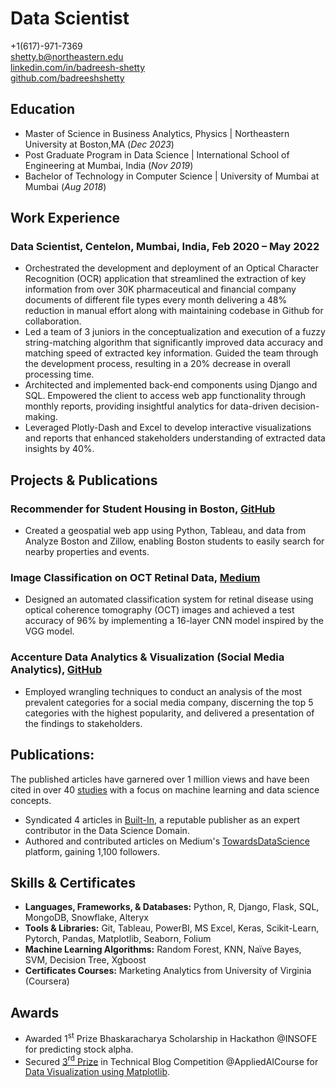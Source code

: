 # Data Scientist

+1(617)-971-7369          
<shetty.b@northeastern.edu>          
[linkedin.com/in/badreesh-shetty](https://www.linkedin.com/in/badreesh-shetty/)          
[github.com/badreeshshetty](https://github.com/BadreeshShetty)	

## Education
- Master of Science in Business Analytics, Physics | Northeastern University at Boston,MA (_Dec 2023_)								       		
- Post Graduate Program in Data Science | International School of Engineering at Mumbai, India (_Nov 2019_)	 			        		
- Bachelor of Technology in Computer Science | University of Mumbai at Mumbai (_Aug 2018_)              

## Work Experience
### Data Scientist, Centelon, Mumbai, India, Feb 2020 – May 2022

- Orchestrated the development and deployment of an Optical Character Recognition (OCR) application that streamlined the extraction of key information from over 30K pharmaceutical and financial company documents of different file types every month delivering a 48% reduction in manual effort along with maintaining codebase in Github for collaboration.
- Led a team of 3 juniors in the conceptualization and execution of a fuzzy string-matching algorithm that significantly improved data accuracy and matching speed of extracted key information. Guided the team through the development process, resulting in a 20% decrease in overall processing time.
- Architected and implemented back-end components using Django and SQL. Empowered the client to access web app functionality through monthly reports, providing insightful analytics for data-driven decision-making.
- Leveraged Plotly-Dash and Excel to develop interactive visualizations and reports that enhanced stakeholders understanding of extracted data insights by 40%.


## Projects & Publications

### Recommender for Student Housing in Boston, [**GitHub**](https://github.com/BadreeshShetty/Housing-Streamlit-Heroku)

- Created a geospatial web app using Python, Tableau, and data from Analyze Boston and Zillow, enabling Boston students to easily search for nearby properties and events.

### Image Classification on OCT Retinal Data, [**Medium**](https://towardsdatascience.com/detecting-retina-damage-from-oct-retinal-images-315b4af62938)

- Designed an automated classification system for retinal disease using optical coherence tomography (OCT) images and achieved a test accuracy of 96% by implementing a 16-layer CNN model inspired by the VGG model.

### Accenture Data Analytics & Visualization (Social Media Analytics), [**GitHub**](https://github.com/BadreeshShetty/Accenture-Data-Analytics-Visualization)

- Employed wrangling techniques to conduct an analysis of the most prevalent categories for a social media company, discerning the top 5 categories with the highest popularity, and delivered a presentation of the findings to stakeholders.

## Publications:

The published articles have garnered over 1 million views and have been cited in over 40 [studies](https://scholar.google.com/citations?hl=en&user=Co3P1TwAAAAJ) with a focus on machine learning and data science concepts.

- Syndicated 4 articles in [Built-In](https://builtin.com/authors/badreesh-shetty), a reputable publisher as an expert contributor in the Data Science Domain.
- Authored and contributed articles on Medium's [TowardsDataScience](https://medium.com/@badreeshshetty) platform, gaining 1,100 followers.

## Skills & Certificates

- **Languages, Frameworks, & Databases:** Python, R, Django, Flask, SQL, MongoDB, Snowflake, Alteryx 
- **Tools & Libraries:** Git, Tableau, PowerBI, MS Excel, Keras, Scikit-Learn, Pytorch, Pandas, Matplotlib, Seaborn, Folium
- **Machine Learning Algorithms:** Random Forest, KNN, Naïve Bayes, SVM, Decision Tree, Xgboost
- **Certificates Courses:** Marketing Analytics from University of Virginia (Coursera)

## Awards

- Awarded 1<sup>st</sup> Prize Bhaskaracharya Scholarship in Hackathon @INSOFE for predicting stock alpha.
- Secured [3](https://youtu.be/xcrHxCsFaAM?t=404)[<sup>rd</sup>](https://youtu.be/xcrHxCsFaAM?t=404)[ Prize](https://youtu.be/xcrHxCsFaAM?t=404) in Technical Blog Competition @AppliedAICourse for [Data Visualization using Matplotlib](https://towardsdatascience.com/data-visualization-using-matplotlib-16f1aae5ce70). 

